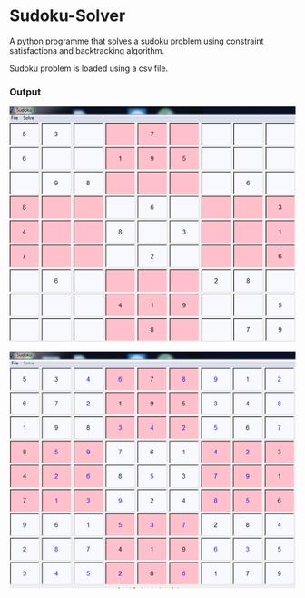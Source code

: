 # Sudoku-Solver
 A python programme that solves a sudoku problem using constraint satisfactiona and backtracking algorithm.
 
 Sudoku problem is loaded using a csv file.

### Output
![Step](https://github.com/ektawahi16/Sudoku-Solver/blob/master/sudoku1.png)

![Step](https://github.com/ektawahi16/Sudoku-Solver/blob/master/sudoku2.png)

